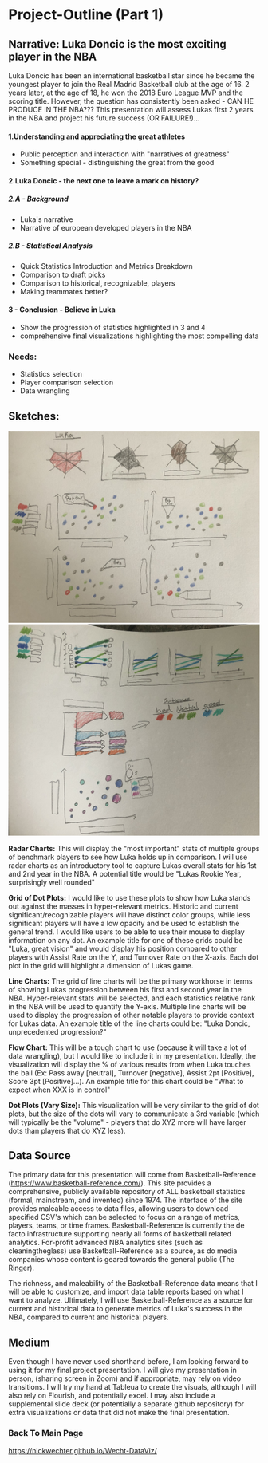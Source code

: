 # Project-Outline (Part 1)

## Narrative: Luka Doncic is the most exciting player in the NBA
Luka Doncic has been an international basketball star since he became the youngest player to join the Real Madrid Basketball club at the age of 16. 2 years later, at the age of 18, he won the 2018 Euro League MVP and the scoring title. However, the question has consistently been asked - CAN HE PRODUCE IN THE NBA??? This presentation will assess Lukas first 2 years in the NBA and project his future success (OR FAILURE!)...

#### 1.Understanding and appreciating the great athletes
- Public perception and interaction with "narratives of greatness"
- Something special - distinguishing the great from the good

#### 2.Luka Doncic - the next one to leave a mark on history?
##### 2.A - Background
- Luka's narrative
- Narrative of european developed players in the NBA

##### 2.B - Statistical Analysis
- Quick Statistics Introduction and Metrics Breakdown
- Comparison to draft picks
- Comparison to historical, recognizable, players
- Making teammates better?


#### 3 - Conclusion - Believe in Luka
- Show the progression of statistics highlighted in 3 and 4
- comprehensive final visualizations highlighting the most compelling data

### Needs:
- Statistics selection
- Player comparison selection
- Data wrangling

## Sketches:
![Vis. 1](Sketches1.jpg)
![Vis. 2](sketches2.jpg)

**Radar Charts:** This will display the "most important" stats of multiple groups of benchmark players to see how Luka holds up in comparison. I will use radar charts as an introductory tool to capture Lukas overall stats for his 1st and 2nd year in the NBA. A potential title would be "Lukas Rookie Year, surprisingly well rounded"

**Grid of Dot Plots:** I would like to use these plots to show how Luka stands out against the masses in hyper-relevant metrics. Historic and current significant/recognizable players will have distinct color groups, while less significant players will have a low opacity and be used to establish the general trend. I would like users to be able to use their mouse to display information on any dot. An example title for one of these grids could be "Luka, great vision" and would display his position compared to other players with Assist Rate on the Y, and Turnover Rate on the X-axis. Each dot plot in the grid will highlight a dimension of Lukas game. 

**Line Charts:** The grid of line charts will be the primary workhorse in terms of showing Lukas progression between his first and second year in the NBA. Hyper-relevant stats will be selected, and each statistics relative rank in the NBA will be used to quantify the Y-axis. Multiple line charts will be used to display the progression of other notable players to provide context for Lukas data. An example title of the line charts could be: "Luka Doncic, unprecedented progression?"

**Flow Chart:** This will be a tough chart to use (because it will take a lot of data wrangling), but I would like to include it in my presentation. Ideally, the visualization will display the % of various results from when Luka touches the ball (Ex: Pass away [neutral], Turnover [negative], Assist 2pt [Positive], Score 3pt [Positive]...). An example title for this chart could be "What to expect when XXX is in control"

**Dot Plots (Vary Size):** This visualization will be very similar to the grid of dot plots, but the size of the dots will vary to communicate a 3rd variable (which will typically be the "volume" - players that do XYZ more will have larger dots than players that do XYZ less). 


## Data Source
The primary data for this presentation will come from Basketball-Reference (https://www.basketball-reference.com/). This site provides a comprehensive, publicly available repository of ALL basketball statistics (formal, mainstream, and invented) since 1974. The interface of the site provides maleable access to data files, allowing users to download specified CSV's which can be selected to focus on a range of metrics, players, teams, or time frames. Basketball-Reference is currently the de facto infrastructure supporting nearly all forms of basketball related analytics. For-profit advanced NBA analytics sites (such as cleaningtheglass) use Basketball-Reference as a source, as do media companies whose content is geared towards the general public (The Ringer).

The richness, and maleability of the Basketball-Reference data means that I will be able to customize, and import data table reports based on what I want to analyze. Ultimately, I will use Basketball-Reference as a source for current and historical data to generate metrics of Luka's success in the NBA, compared to current and historical players.

## Medium
Even though I have never used shorthand before, I am looking forward to using it for my final project presentation. I will give my presentation in person, (sharing screen in Zoom) and if appropriate, may rely on video transitions. I will try my hand at Tableua to create the visuals, although I will also rely on Flourish, and potentially excel. I may also include a supplemental slide deck (or potentially a separate github repository) for extra visualizations or data that did not make the final presentation. 

### Back To Main Page
https://nickwechter.github.io/Wecht-DataViz/
